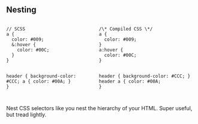 ## Nesting

<div class="columns">
  <div>
<pre><code class="language-scss">// SCSS
a {
  color: #009;
  &:hover {
    color: #00C;
  }
}

header {
  background-color: #CCC;
  a {
    color: #00A;
  }
}</code></pre>
  </div>
  <div>
<pre><code class="language-css">/\* Compiled CSS \*/
a {
  color: #009;
}
a:hover {
  color: #00C;
}

header {
  background-color: #CCC;
}
header a {
  color: #00A;
}</code></pre>
  </div>
</div>

<p class="small">Nest CSS selectors like you nest the hierarchy of your HTML. Super useful, but tread lightly.</p>
